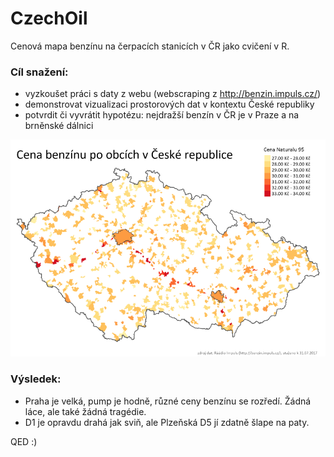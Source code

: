 # CzechOil
Cenová mapa benzínu na čerpacích stanicích v ČR jako cvičení v R.
  
### Cíl snažení:  
- vyzkoušet práci s daty z webu (webscraping z http://benzin.impuls.cz/)
- demonstrovat vizualizaci prostorových dat v kontextu České republiky  
- potvrdit či vyvrátit hypotézu: nejdražší benzín v ČR je v Praze a na brněnské dálnici

![](benzin.png)  
  
### Výsledek:  
- Praha je velká, pump je hodně, různé ceny benzínu se rozředí. Žádná láce, ale také žádná tragédie.
- D1 je opravdu drahá jak sviň, ale Plzeňská D5 jí zdatně šlape na paty.  

QED :)
